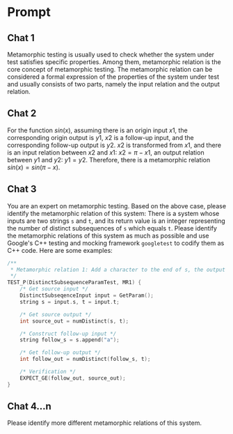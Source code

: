 # Prompt

## Chat 1

Metamorphic testing is usually used to check whether the system under test satisfies specific properties. Among them, metamorphic relation is the core concept of metamorphic testing. The metamorphic relation can be considered a formal expression of the properties of the system under test and usually consists of two parts, namely the input relation and the output relation.

## Chat 2

For the function $sin(x)$, assuming there is an origin input $x1$, the corresponding origin output is $y1$, $x2$ is a follow-up input, and the corresponding follow-up output is $y2$. $x2$ is transformed from $x1$, and there is an input relation between $x2$ and $x1$: $x2=\pi-x1$, an output relation between $y1$ and $y2$: $y1=y2$. Therefore, there is a metamorphic relation $sin(x)=sin(\pi-x)$.

## Chat 3

You are an expert on metamorphic testing. Based on the above case, please identify the metamorphic relation of this system: There is a system whose inputs are two strings `s` and `t`, and its return value is an integer representing the number of distinct subsequences of `s` which equals `t`. Please identify the metamorphic relations of this system as much as possible and use Google's C++ testing and mocking framework `googletest` to codify them as C++ code. Here are some examples:

```cpp
/**
 * Metamorphic relation 1: Add a character to the end of s, the output should be the same or larger.
 */
TEST_P(DistinctSubsequenceParamTest, MR1) {
    /* Get source input */
    DistinctSubseqenceInput input = GetParam();
    string s = input.s, t = input.t;

    /* Get source output */
    int source_out = numDistinct(s, t);

    /* Construct follow-up input */
    string follow_s = s.append("a");

    /* Get follow-up output */
    int follow_out = numDistinct(follow_s, t);

    /* Verification */
    EXPECT_GE(follow_out, source_out);
}
```

## Chat 4...n

Please identify more different metamorphic relations of this system.